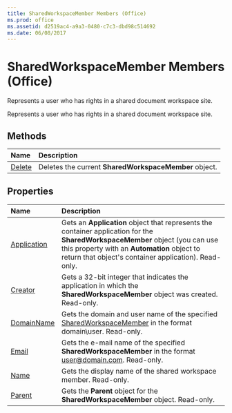 ```yaml
---
title: SharedWorkspaceMember Members (Office)
ms.prod: office
ms.assetid: d2519ac4-a9a3-0480-c7c3-dbd98c514692
ms.date: 06/08/2017
---
```



# SharedWorkspaceMember Members (Office)
Represents a user who has rights in a shared document workspace site.

Represents a user who has rights in a shared document workspace site.


## Methods



|**Name**|**Description**|
|:-----|:-----|
|[Delete](sharedworkspacemember-delete-method-office.md)|Deletes the current **SharedWorkspaceMember** object.|

## Properties



|**Name**|**Description**|
|:-----|:-----|
|[Application](sharedworkspacemember-application-property-office.md)|Gets an **Application** object that represents the container application for the **SharedWorkspaceMember** object (you can use this property with an **Automation** object to return that object's container application). Read-only.|
|[Creator](sharedworkspacemember-creator-property-office.md)|Gets a 32-bit integer that indicates the application in which the **SharedWorkspaceMember** object was created. Read-only.|
|[DomainName](sharedworkspacemember-domainname-property-office.md)|Gets the domain and user name of the specified [SharedWorkspaceMember](sharedworkspacemember-object-office.md) in the format domain\user. Read-only.|
|[Email](sharedworkspacemember-email-property-office.md)|Gets the e-mail name of the specified **SharedWorkspaceMember** in the format user@domain.com. Read-only.|
|[Name](sharedworkspacemember-name-property-office.md)|Gets the display name of the shared workspace member. Read-only.|
|[Parent](sharedworkspacemember-parent-property-office.md)|Gets the **Parent** object for the **SharedWorkspaceMember** object. Read-only.|


